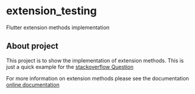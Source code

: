 # extension_testing

Flutter extension methods implementation 

## About project 

This project is to show the implementation of extension methods.
This is just a quick example for the [stackoverflow Question](https://stackoverflow.com/questions/71795697/define-extension-function-on-getx/71900515#71900515)


For more information on extension methods please see the documentation
[online documentation](https://dart.dev/guides/language/extension-methods)